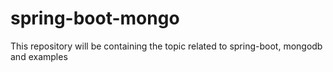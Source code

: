# spring-boot-mongo
This repository will be containing the topic related to spring-boot, mongodb and examples
